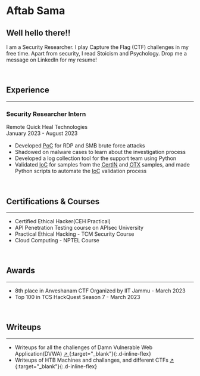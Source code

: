 
<br />

# Aftab Sama

## Well hello there!!

I am a Security Researcher. I play Capture the Flag (CTF) challenges in my free time. Apart from security, I read Stoicism and Psychology. Drop me a message on LinkedIn for my resume!

<br />

## Experience

--------

### Security Researcher Intern

<pa class="float-right" style="color: var(--gray-600);">Remote </pa>
<pa style="color: var(--gray-600);"> Quick Heal Technologies </pa>
<pa style="color: var(--gray-600); display: block; margin-bottom: 1rem;"> January 2023 - August 2023 </pa>

-  Developed <abbr title="Proof of Concept">PoC</abbr> for RDP and SMB brute force attacks
-  Shadowed on malware cases to learn about the investigation process
-  Developed a log collection tool for the support team using Python
-  Validated <abbr title="Indicators of Compromise">IoC</abbr> for samples from 
the <abbr title="Computer Emergency Response Team - India">CertIN</abbr> and <abbr title="Open Threat Exchange by AlienVault">OTX</abbr> samples, and made Python scripts to automate the <abbr title="Indicators of Compromise">IoC</abbr> validation process

<br />

## Certifications & Courses

------

-  Certified Ethical Hacker(CEH Practical)
-  API Penetration Testing course on APIsec University
-  Practical Ethical Hacking - TCM Security Course 
-  Cloud Computing - NPTEL Course

<br />

## Awards

-------------

-  8th place in Anveshanam CTF Organized by IIT Jammu - March 2023
-  Top 100 in TCS HackQuest Season 7 - March 2023

<br />

## Writeups

-----------

-  Writeups for all the challenges of Damn Vulnerable Web Application(DVWA) [ :arrow_upper_right: ](https://github.com/Aftab700/DVWA-Writeup){:target="_blank"}{:.d-inline-flex}
-  Writeups of HTB Machines and challanges, and different CTFs [ :arrow_upper_right: ](https://github.com/Aftab700/Writeups){:target="_blank"}{:.d-inline-flex}


